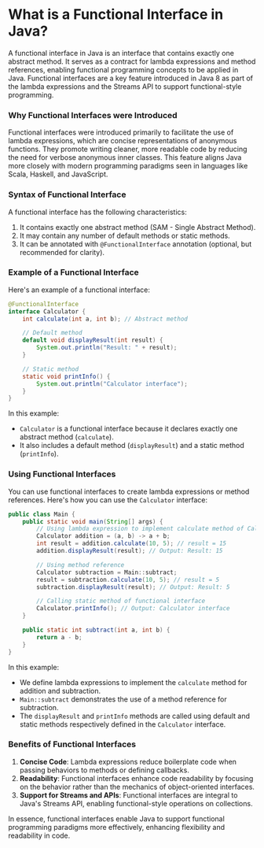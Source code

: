 # What is a Functional Interface in Java?

A functional interface in Java is an interface that contains exactly one abstract method. It serves as a contract for lambda expressions and method references, enabling functional programming concepts to be applied in Java. Functional interfaces are a key feature introduced in Java 8 as part of the lambda expressions and the Streams API to support functional-style programming.

### Why Functional Interfaces were Introduced

Functional interfaces were introduced primarily to facilitate the use of lambda expressions, which are concise representations of anonymous functions. They promote writing cleaner, more readable code by reducing the need for verbose anonymous inner classes. This feature aligns Java more closely with modern programming paradigms seen in languages like Scala, Haskell, and JavaScript.

### Syntax of Functional Interface

A functional interface has the following characteristics:

1. It contains exactly one abstract method (SAM - Single Abstract Method).
2. It may contain any number of default methods or static methods.
3. It can be annotated with `@FunctionalInterface` annotation (optional, but recommended for clarity).

### Example of a Functional Interface

Here's an example of a functional interface:

```java
@FunctionalInterface
interface Calculator {
    int calculate(int a, int b); // Abstract method

    // Default method
    default void displayResult(int result) {
        System.out.println("Result: " + result);
    }

    // Static method
    static void printInfo() {
        System.out.println("Calculator interface");
    }
}
```

In this example:

- `Calculator` is a functional interface because it declares exactly one abstract method (`calculate`).
- It also includes a default method (`displayResult`) and a static method (`printInfo`).

### Using Functional Interfaces

You can use functional interfaces to create lambda expressions or method references. Here's how you can use the `Calculator` interface:

```java
public class Main {
    public static void main(String[] args) {
        // Using lambda expression to implement calculate method of Calculator interface
        Calculator addition = (a, b) -> a + b;
        int result = addition.calculate(10, 5); // result = 15
        addition.displayResult(result); // Output: Result: 15

        // Using method reference
        Calculator subtraction = Main::subtract;
        result = subtraction.calculate(10, 5); // result = 5
        subtraction.displayResult(result); // Output: Result: 5

        // Calling static method of functional interface
        Calculator.printInfo(); // Output: Calculator interface
    }

    public static int subtract(int a, int b) {
        return a - b;
    }
}
```

In this example:

- We define lambda expressions to implement the `calculate` method for addition and subtraction.
- `Main::subtract` demonstrates the use of a method reference for subtraction.
- The `displayResult` and `printInfo` methods are called using default and static methods respectively defined in the `Calculator` interface.

### Benefits of Functional Interfaces

1. **Concise Code**: Lambda expressions reduce boilerplate code when passing behaviors to methods or defining callbacks.
2. **Readability**: Functional interfaces enhance code readability by focusing on the behavior rather than the mechanics of object-oriented interfaces.
3. **Support for Streams and APIs**: Functional interfaces are integral to Java's Streams API, enabling functional-style operations on collections.

In essence, functional interfaces enable Java to support functional programming paradigms more effectively, enhancing flexibility and readability in code.